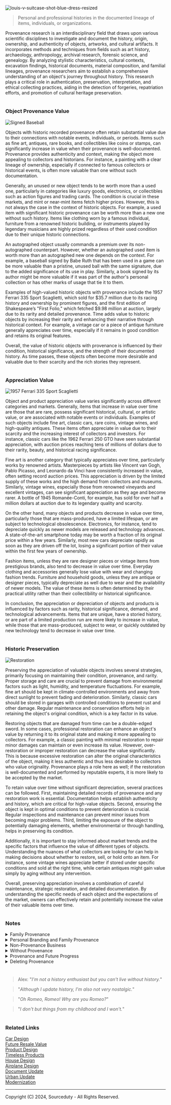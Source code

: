 ![louis-v-suitcase-shot-blue-dress-resized](https://github.com/sourceduty/Provenance/assets/123030236/9f4a40c8-3d90-458b-9a67-849cb84b817f)

> Personal and professional histories in the documented lineage of items, individuals, or organizations.

Provenance research is an interdisciplinary field that draws upon various scientific disciplines to investigate and document the history, origin, ownership, and authenticity of objects, artworks, and cultural artifacts. It incorporates methods and techniques from fields such as art history, archaeology, anthropology, archival research, forensic science, and genealogy. By analyzing stylistic characteristics, cultural contexts, excavation findings, historical documents, material composition, and familial lineages, provenance researchers aim to establish a comprehensive understanding of an object's journey throughout history. This research plays a critical role in authentication, preservation, interpretation, and ethical collecting practices, aiding in the detection of forgeries, repatriation efforts, and promotion of cultural heritage preservation.

#
### Object Provenance Value

![Signed Baseball](https://github.com/sourceduty/Provenance/assets/123030236/0f42a7ad-5911-46bf-b197-6eedf4054d10)

Objects with historic recorded provenance often retain substantial value due to their connections with notable events, individuals, or periods. Items such as fine art, antiques, rare books, and collectibles like coins or stamps, can significantly increase in value when their provenance is well-documented. Provenance provides authenticity and context, making the object more appealing to collectors and historians. For instance, a painting with a clear lineage of ownership, especially if connected to famous collectors or historical events, is often more valuable than one without such documentation.

Generally, an unused or new object tends to be worth more than a used one, particularly in categories like luxury goods, electronics, or collectibles such as action figures and trading cards. The condition is crucial in these markets, and mint or near-mint items fetch higher prices. However, this is not always the case in the context of historic objects. For example, a used item with significant historic provenance can be worth more than a new one without such history. Items like clothing worn by a famous individual, furniture from a renowned historic building, or instruments played by legendary musicians are highly prized regardless of their used condition due to their unique historic connections.

An autographed object usually commands a premium over its non-autographed counterpart. However, whether an autographed used item is worth more than an autographed new one depends on the context. For example, a baseball signed by Babe Ruth that has been used in a game can be more valuable than a pristine, unused ball with the same signature, due to the added significance of its use in play. Similarly, a book signed by its author might be more valuable if it was part of the author's personal collection or has other marks of usage that tie it to them.

Examples of high-valued historic objects with provenance include the 1957 Ferrari 335 Sport Scaglietti, which sold for $35.7 million due to its racing history and ownership by prominent figures, and the first edition of Shakespeare’s "First Folio," which fetched $9.98 million at auction, largely due to its rarity and detailed provenance. Time adds value to historic objects by increasing their rarity and enhancing their narrative through historical context. For example, a vintage car or a piece of antique furniture generally appreciates over time, especially if it remains in good condition and retains its original features.

Overall, the value of historic objects with provenance is influenced by their condition, historical significance, and the strength of their documented history. As time passes, these objects often become more desirable and valuable due to their scarcity and the rich stories they represent.

#
### Appreciation Value

![1957 Ferrari 335 Sport Scaglietti](https://github.com/sourceduty/Provenance/assets/123030236/a25c4f33-e35d-453a-ad65-96fce92089b4)

Object and product appreciation value varies significantly across different categories and markets. Generally, items that increase in value over time are those that are rare, possess significant historical, cultural, or artistic value, or are associated with notable events or individuals. Examples of such objects include fine art, classic cars, rare coins, vintage wines, and high-quality antiques. These items often appreciate in value due to their scarcity and the increasing interest of collectors and investors. For instance, classic cars like the 1962 Ferrari 250 GTO have seen substantial appreciation, with auction prices reaching tens of millions of dollars due to their rarity, beauty, and historical racing significance.

Fine art is another category that typically appreciates over time, particularly works by renowned artists. Masterpieces by artists like Vincent van Gogh, Pablo Picasso, and Leonardo da Vinci have consistently increased in value, often setting record auction prices. This appreciation is driven by the limited supply of these works and the high demand from collectors and museums. Similarly, vintage wines, especially those from renowned vineyards and excellent vintages, can see significant appreciation as they age and become rarer. A bottle of 1945 Romanée-Conti, for example, has sold for over half a million dollars at auction due to its legendary quality and scarcity.

On the other hand, many objects and products decrease in value over time, particularly those that are mass-produced, have a limited lifespan, or are subject to technological obsolescence. Electronics, for instance, tend to depreciate quickly as newer models are released and technology advances. A state-of-the-art smartphone today may be worth a fraction of its original price within a few years. Similarly, most new cars depreciate rapidly as soon as they are driven off the lot, losing a significant portion of their value within the first few years of ownership.

Fashion items, unless they are rare designer pieces or vintage items from prestigious brands, also tend to decrease in value over time. Everyday clothing and accessories generally lose value with wear and changing fashion trends. Furniture and household goods, unless they are antique or designer pieces, typically depreciate as well due to wear and the availability of newer models. The value of these items is often determined by their practical utility rather than their collectibility or historical significance.

In conclusion, the appreciation or depreciation of objects and products is influenced by factors such as rarity, historical significance, demand, and technological advancements. Items that are unique, have a storied history, or are part of a limited production run are more likely to increase in value, while those that are mass-produced, subject to wear, or quickly outdated by new technology tend to decrease in value over time.

#
### Historic Preservation

![Restoration](https://github.com/sourceduty/Provenance/assets/123030236/d8d44913-8ea9-4c25-a293-15c1597045bf)

Preserving the appreciation of valuable objects involves several strategies, primarily focusing on maintaining their condition, provenance, and rarity. Proper storage and care are crucial to prevent damage from environmental factors such as light, humidity, and temperature fluctuations. For example, fine art should be kept in climate-controlled environments and away from direct sunlight to prevent fading and deterioration. Similarly, classic cars should be stored in garages with controlled conditions to prevent rust and other damage. Regular maintenance and conservation efforts help in retaining the object's original condition, which is a key factor in its value.

Restoring objects that are damaged from time can be a double-edged sword. In some cases, professional restoration can enhance an object's value by returning it to its original state and making it more appealing to collectors. For example, a classic painting with minimal restoration to repair minor damages can maintain or even increase its value. However, over-restoration or improper restoration can decrease the value significantly. This is because excessive restoration can alter the original characteristics of the object, making it less authentic and thus less desirable to collectors who value originality. Provenance plays a role here as well; if the restoration is well-documented and performed by reputable experts, it is more likely to be accepted by the market.

To retain value over time without significant depreciation, several practices can be followed. First, maintaining detailed records of provenance and any restoration work is essential. Documentation helps establish authenticity and history, which are critical for high-value objects. Second, ensuring the object is kept in optimal conditions to prevent deterioration is crucial. Regular inspections and maintenance can prevent minor issues from becoming major problems. Third, limiting the exposure of the object to potentially damaging elements, whether environmental or through handling, helps in preserving its condition.

Additionally, it is important to stay informed about market trends and the specific factors that influence the value of different types of objects. Understanding the nuances of what collectors are looking for can help in making decisions about whether to restore, sell, or hold onto an item. For instance, some vintage wines appreciate better if stored under specific conditions and sold at the right time, while certain antiques might gain value simply by aging without any intervention.

Overall, preserving appreciation involves a combination of careful maintenance, strategic restoration, and detailed documentation. By understanding the specific needs of each object and the expectations of the market, owners can effectively retain and potentially increase the value of their valuable items over time.

#
### Notes

<details><summary>Family Provenance</summary>
<br>

### Family Provenance

Family provenance pertains to the lineage and heritage associated with a particular family or lineage. It encompasses not only tangible possessions passed down through generations but also intangible aspects such as traditions, values, and cultural heritage. Family provenance often holds sentimental value, serving as a link between past and present generations and providing a sense of continuity and identity within a family lineage.

Public examples of family provenance abound in various industries, showcasing the enduring legacy and influence of prominent families. For instance, in the fashion world, brands like Chanel and Louis Vuitton have iconic status partly due to their family origins and the legacies of their founders, Coco Chanel and Louis Vuitton respectively. These brands leverage their rich histories and familial heritage to imbue their products with a sense of tradition, craftsmanship, and luxury, attracting consumers who appreciate the prestige associated with these storied names. Similarly, in the automotive industry, companies like Ford and Ferrari trace their origins back to visionary founders whose entrepreneurial spirit and innovation continue to shape their brands' identities, reflecting a heritage of excellence and innovation that resonates with consumers worldwide.

<br>
</details>
<details><summary>Personal Branding and Family Provenance</summary>
<br>

### Personal Branding and Family Provenance

In personal branding, leveraging family provenance can be a strategic tool to establish authenticity, credibility, and differentiation in the marketplace. By incorporating elements of their family's history, achievements, and values into their personal brand narrative, individuals can create a compelling story that resonates with their audience. Family provenance adds depth and richness to one's personal brand, helping to forge emotional connections and foster trust with stakeholders.

Public figures often incorporate elements of family provenance into their personal branding, leveraging their lineage and heritage to strengthen their connection with their audience. Take, for example, Prince Harry and Meghan Markle, whose personal brand narrative intertwines their individual identities with their royal lineage and family history. By integrating aspects of their family's legacy, such as their charitable work and commitment to social causes, the couple has cultivated a powerful personal brand centered on authenticity, compassion, and social responsibility. Similarly, entrepreneurs like Ivanka Trump have leveraged their family name and business empire to carve out their niche in the fashion and lifestyle industry, capitalizing on the recognition and credibility associated with the Trump brand to establish their own ventures and personal brand identities. These public examples demonstrate the strategic integration of family provenance into personal branding efforts, effectively leveraging heritage and lineage to enhance credibility, visibility, and resonance with target audiences.

<br>
</details>
<details><summary>Non-Provenance Business</summary>
<br>

### Non-Provenance Business

In contrast to businesses with strong provenance, non-provenance businesses operate without a significant emphasis on heritage, lineage, or historical narrative. Instead, they focus primarily on product or service innovation, market demand, and competitive positioning to drive success. While lacking the historical depth of provenance-based businesses, non-provenance businesses often excel in agility, adaptability, and responsiveness to changing market dynamics, allowing them to carve out their niche and thrive in diverse industries.

<br>
</details>
<details><summary>Without Provenance</summary>
<br>

### Without Provenance

Personal life without provenance is characterized by a detachment from a predetermined heritage or lineage, allowing individuals to define their identities and narratives based solely on their experiences, values, and aspirations. In such cases, individuals forge their paths independently, free from the expectations or constraints imposed by familial legacies or societal norms. This autonomy provides a fertile ground for self-discovery, personal growth, and the pursuit of individual passions and dreams. While lacking the historical depth and familial connections associated with provenance, a personal life without provenance offers a blank canvas upon which individuals can paint their unique stories, shaping their identities and leaving a legacy defined by their own achievements and contributions to the world. It celebrates the power of self-determination and resilience, highlighting the potential for greatness that resides within each person, regardless of their lineage or background.

<br>
</details>
<details><summary>Provenance and Future Progress</summary>
<br>

Historical provenance can impede future progress when it becomes a rigid anchor rather than a guiding light. While acknowledging and learning from history is crucial, overly fixating on past practices can stifle innovation and adaptation. When institutions or individuals adhere too strictly to traditions or methods solely because they have historical precedent, they may miss out on more effective or efficient approaches that emerge with changing circumstances.

Moreover, historical provenance can foster resistance to change, creating inertia within systems. This resistance can arise from a fear of deviating from established norms or a reluctance to challenge deeply ingrained traditions. As a result, progress may slow as new ideas struggle to gain traction against the weight of historical precedent.

Furthermore, historical provenance can perpetuate inequalities or injustices if it is used to justify outdated or discriminatory practices. When entrenched power structures lean on historical legitimacy to maintain their status quo, it can hinder efforts to achieve social progress and equity.

However, it's essential to strike a balance between honoring history and embracing innovation. Historical provenance becomes problematic when it becomes an impediment rather than a source of inspiration. By critically evaluating the relevance and applicability of historical precedents in light of contemporary challenges, societies can ensure that they continue to evolve and progress without being held back by the past.

<br>
</details>
<details><summary>Deleting Provenance</summary>
<br>

Historical provenance slowing progress often occurs when industries or institutions become entrenched in outdated practices that hinder adaptation to new technologies or societal shifts. One example is the music industry's initial resistance to digital distribution. In the late 1990s and early 2000s, record labels clung to the provenance of physical album sales and distribution channels, dismissing the potential of online platforms like Napster. This reluctance to embrace digital innovation ultimately slowed the industry's progress and led to significant revenue losses before adapting to new models.

Another example can be seen in the healthcare sector, where entrenched bureaucratic processes based on historical provenance can impede the adoption of new medical treatments or technologies. For instance, the slow integration of electronic health records (EHRs) in some healthcare systems stemmed from a reluctance to depart from paper-based record-keeping methods rooted in historical practices. This resistance slowed down the implementation of more efficient and accessible healthcare systems.

Conversely, there are instances where shedding historical provenance has been necessary for progress. One such example is the abolition of racially discriminatory laws and practices. Throughout history, many societies justified segregation and discrimination based on historical precedents of racial superiority or cultural dominance. Progress towards equality required challenging and dismantling these entrenched systems, often through legislative reforms and social movements.

Similarly, advancements in gender equality have often required leaving behind historical provenance rooted in patriarchal norms and structures. For instance, the struggle for women's suffrage involved challenging centuries-old notions of women's roles in society, ultimately leading to significant political and social changes.

In both cases, progress necessitated confronting and rejecting historical provenance that perpetuated inequality and injustice, paving the way for more inclusive and equitable societies.

<br>
</details>

#

> Alex: "*I'm not a history enthusiast but you can't live without history.*"

> "*Although I update history, I'm also not very nostalgic.*"

> "*Oh Romeo, Romeo! Why are you Romeo?*"

> "*I don't but things from my childhood and I won't.*"

#
### Related Links

[Car Design](https://github.com/sourceduty/Car_Design)
<br>
[Future Resale Value](https://github.com/sourceduty/Future_Resale_Value)
<br>
[Product Design](https://github.com/sourceduty/Product_Design)
<br>
[Timeless Products](https://github.com/sourceduty/Timeless_Products)
<br>
[House Design](https://github.com/sourceduty/House_Design)
<br>
[Airplane Design](https://github.com/sourceduty/Airplane_Design)
<br>
[Document Update](https://github.com/sourceduty/Document_Update)
<br>
[Urban Update](https://github.com/sourceduty/Urban_Update)
<br>
[Modernization](https://github.com/sourceduty/Modernization)

***
Copyright (C) 2024, Sourceduty - All Rights Reserved.
